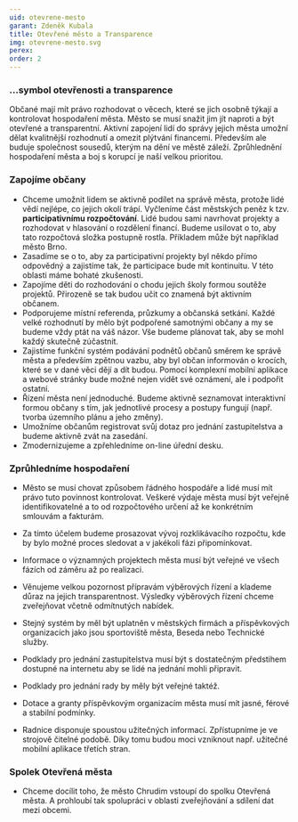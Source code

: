```yaml
---
uid: otevrene-mesto
garant: Zdeněk Kubala
title: Otevřené město a Transparence
img: otevrene-mesto.svg
perex:
order: 2
---
```


### ...symbol otevřenosti a transparence

Občané mají mít právo rozhodovat o věcech, které se jich osobně týkají a kontrolovat hospodaření města. Město se musí snažit jim jít naproti a být otevřené a transparentní. Aktivní zapojení lidí do správy jejich města umožní dělat kvalitnější rozhodnutí a omezit plýtvání financemi. Především ale buduje společnost sousedů, kterým na dění ve městě záleží. Zprůhlednění hospodaření města a boj s korupcí je naší velkou prioritou.


### Zapojíme občany

- Chceme umožnit lidem se aktivně podílet na správě města, protože lidé vědí nejlépe, co jejich okolí trápí. Vyčleníme část městských peněz k tzv. **participativnímu rozpočtování**. Lidé budou sami navrhovat projekty a rozhodovat v hlasování o rozdělení financí. Budeme usilovat o to, aby tato rozpočtová složka postupně rostla. Příkladem může být například město Brno. 
- Zasadíme se o to, aby za participativní projekty byl někdo přímo odpovědný a zajistíme tak, že participace bude mít kontinuitu. V této oblasti máme bohaté zkušenosti. 
- Zapojíme děti do rozhodování o chodu jejich školy formou soutěže projektů. Přirozeně se tak budou učit co znamená být aktivním občanem. 
- Podporujeme místní referenda, průzkumy a občanská setkání. Každé velké rozhodnutí by mělo být podpořené samotnými občany a my se budeme vždy ptát na váš názor. Vše budeme plánovat tak, aby se mohl každý skutečně zúčastnit. 
- Zajistíme funkční systém podávání podnětů občanů směrem ke správě města a především zpětnou vazbu, aby byl občan informován o krocích, které se v dané věci dějí a dít budou. Pomocí komplexní mobilní aplikace a webové stránky bude možné nejen vidět své oznámení, ale i podpořit ostatní. 
- Řízení města není jednoduché. Budeme aktivně seznamovat interaktivní formou občany s tím, jak jednotlivé procesy a postupy fungují (např. tvorba územního plánu a jeho změny). 
- Umožníme občanům registrovat svůj dotaz pro jednání zastupitelstva a budeme aktivně zvát na zasedání. 
- Zmodernizujeme a zpřehledníme on-line úřední desku. 

### Zprůhledníme hospodaření

- Město se musí chovat způsobem řádného hospodáře a lidé musí mít právo tuto povinnost kontrolovat. Veškeré výdaje města musí být veřejně identifikovatelné a to od rozpočtového určení až ke konkrétním smlouvám a fakturám.  
- Za tímto účelem budeme prosazovat vývoj rozklikávacího rozpočtu, kde by bylo možné proces sledovat a v jakékoli fázi připomínkovat. 
- Informace o významných projektech města musí být veřejné ve všech fázích od záměru až po realizaci. 
- Věnujeme velkou pozornost přípravám výběrových řízení a klademe důraz na jejich transparentnost. Výsledky výběrových řízení chceme zveřejňovat včetně odmítnutých nabídek. 
- Stejný systém by měl být uplatněn v městských firmách a příspěvkových organizacích jako jsou sportoviště města, Beseda nebo Technické služby. 
- Podklady pro jednání zastupitelstva musí být s dostatečným předstihem dostupné na internetu aby se lidé na jednání mohli připravit. 
- Podklady pro jednání rady by měly být veřejné taktéž. 
- Dotace a granty příspěvkovým organizacím města musí mít jasné, férové a stabilní podmínky. 

- Radnice disponuje spoustou užitečných informací. Zpřístupníme je ve strojově čitelné podobě. Díky tomu budou moci vzniknout např. užitečné mobilní aplikace třetích stran.


### Spolek Otevřená města

- Chceme docílit toho, že město Chrudim vstoupí do spolku Otevřená města. A prohloubí tak spolupráci v oblasti zveřejňování a sdílení dat mezi obcemi.
